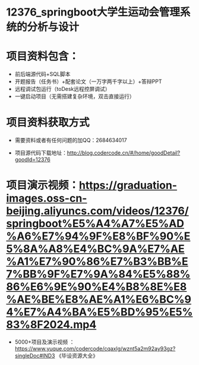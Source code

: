 #   12376_springboot大学生运动会管理系统的分析与设计

#   项目资料包含：
*    前后端源代码+SQL脚本
*    开题报告（任务书）+配套论文（一万字两千字以上）+答辩PPT
*   远程调试包运行（toDesk远程控屏调试）
*   一键启动项目（无需搭建复杂环境，双击直接运行）


#   项目资料获取方式
*   需要资料或者有任何问题的加QQ：2684634017

*   项目源代码下载地址：http://blog.codercode.cn/#/home/goodDetail?goodId=12376

#  项目演示视频：https://graduation-images.oss-cn-beijing.aliyuncs.com/videos/12376/springboot%E5%A4%A7%E5%AD%A6%E7%94%9F%E8%BF%90%E5%8A%A8%E4%BC%9A%E7%AE%A1%E7%90%86%E7%B3%BB%E7%BB%9F%E7%9A%84%E5%88%86%E6%9E%90%E4%B8%8E%E8%AE%BE%E8%AE%A1%E6%BC%94%E7%A4%BA%E5%BD%95%E5%83%8F2024.mp4

*  5000+项目及演示视频 ：https://www.yuque.com/codercode/cqaxlg/wznt5a2m92ay93gz?singleDoc#lND3 《毕设资源大全》

